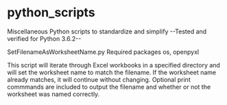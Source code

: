 # python_scripts
Miscellaneous Python scripts to standardize and simplify
--Tested and verified for Python 3.6.2--

SetFilenameAsWorksheetName.py
  Required packages os, openpyxl

  This script will iterate through Excel workbooks in a specified directory and will set the worksheet name to match the filename. If the   worksheet name already matches, it will continue without changing. Optional print commmands are included to output the filename and       whether or not the worksheet was named correctly.
  
